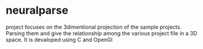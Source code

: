 neuralparse
===========

project focuses on the 3dimentional projection of the sample projects. Parsing them and give the relationship among the various project file in  a 3D space. It is devaloped using C and OpenGl